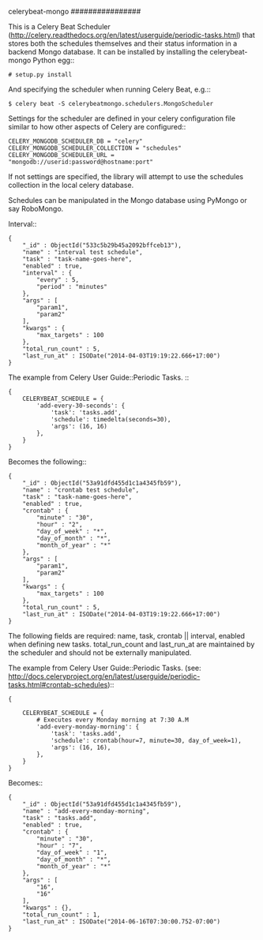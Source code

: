 celerybeat-mongo
################

This is a Celery Beat Scheduler (http://celery.readthedocs.org/en/latest/userguide/periodic-tasks.html)
that stores both the schedules themselves and their status
information in a backend Mongo database. It can be installed by
installing the celerybeat-mongo Python egg::

    # setup.py install

And specifying the scheduler when running Celery Beat, e.g.::

    $ celery beat -S celerybeatmongo.schedulers.MongoScheduler

Settings for the scheduler are defined in your celery configuration file
similar to how other aspects of Celery are configured::

    CELERY_MONGODB_SCHEDULER_DB = "celery"
    CELERY_MONGODB_SCHEDULER_COLLECTION = "schedules"
    CELERY_MONGODB_SCHEDULER_URL = "mongodb://userid:password@hostname:port"

If not settings are specified, the library will attempt to use the schedules collection in the local celery database.

Schedules can be manipulated in the Mongo database using PyMongo or say RoboMongo.

Interval::

    {
        "_id" : ObjectId("533c5b29b45a2092bffceb13"),
        "name" : "interval test schedule",
        "task" : "task-name-goes-here",
        "enabled" : true,
        "interval" : {
            "every" : 5,
            "period" : "minutes"
        },
        "args" : [
            "param1",
            "param2"
        ],
        "kwargs" : {
            "max_targets" : 100
        },
        "total_run_count" : 5,
        "last_run_at" : ISODate("2014-04-03T19:19:22.666+17:00")
    }

The example from Celery User Guide::Periodic Tasks. ::

    {
    	CELERYBEAT_SCHEDULE = {
    	    'add-every-30-seconds': {
    	        'task': 'tasks.add',
    	        'schedule': timedelta(seconds=30),
    	        'args': (16, 16)
    	    },
    	}
    }

Becomes the following::

    {
        "_id" : ObjectId("53a91dfd455d1c1a4345fb59"),
        "name" : "crontab test schedule",
        "task" : "task-name-goes-here",
        "enabled" : true,
        "crontab" : {
            "minute" : "30",
            "hour" : "2",
            "day_of_week" : "*",
            "day_of_month" : "*",
            "month_of_year" : "*"
        },
        "args" : [
            "param1",
            "param2"
        ],
        "kwargs" : {
            "max_targets" : 100
        },
        "total_run_count" : 5,
        "last_run_at" : ISODate("2014-04-03T19:19:22.666+17:00")
    }

The following fields are required: name, task, crontab || interval,
enabled when defining new tasks.
total_run_count and last_run_at are maintained by the
scheduler and should not be externally manipulated.

The example from Celery User Guide::Periodic Tasks.
(see: http://docs.celeryproject.org/en/latest/userguide/periodic-tasks.html#crontab-schedules)::

	{

		CELERYBEAT_SCHEDULE = {
		    # Executes every Monday morning at 7:30 A.M
		    'add-every-monday-morning': {
		        'task': 'tasks.add',
		        'schedule': crontab(hour=7, minute=30, day_of_week=1),
		        'args': (16, 16),
		    },
		}
	}

Becomes::

	{
	    "_id" : ObjectId("53a91dfd455d1c1a4345fb59"),
	    "name" : "add-every-monday-morning",
	    "task" : "tasks.add",
	    "enabled" : true,
	    "crontab" : {
	        "minute" : "30",
	        "hour" : "7",
	        "day_of_week" : "1",
	        "day_of_month" : "*",
	        "month_of_year" : "*"
	    },
	    "args" : [
	        "16",
	        "16"
	    ],
	    "kwargs" : {},
	    "total_run_count" : 1,
	    "last_run_at" : ISODate("2014-06-16T07:30:00.752-07:00")
	}
